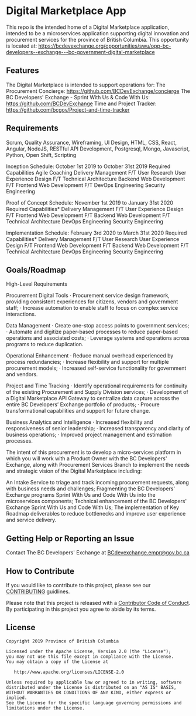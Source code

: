 # Digital Marketplace App
This repo is the intended home of a Digital Marketplace application, intended to be a microservices application supporting digital innovation and procurement services for the province of British Columbia.
This opportunity is located at: https://bcdevexchange.org/opportunities/swu/opp-bc-developers--exchange---bc-government-digital-marketplace

## Features
The Digital Marketplace is intended to support operations for:
The Procurement Concierge: https://github.com/BCDevExchange/concierge
The BC Developers' Exchange - Sprint With Us & Code With Us: https://github.com/BCDevExchange
Time and Project Tracker: https://github.com/bcgov/Project-and-time-tracker

## Requirements
Scrum, Quality Assurance, Wireframing, UI Design, HTML, CSS, React, Angular, NodeJS, RESTful API Development, Postgresql, Mongo, Javascript, Python, Open Shift, Scripting

Inception
 Schedule:  October 1st 2019 to October 31st 2019
Required Capabilities
Agile Coaching
Delivery Management F/T
User Research
User Experience Design F/T
Technical Architecture
Backend Web Development F/T
Frontend Web Development F/T
DevOps Engineering
Security Engineering 

Proof of Concept
Schedule: November 1st 2019 to January 31st 2020
Required Capabilities*
Delivery Management F/T
User Experience Design F/T
Frontend Web Development F/T
Backend Web Development F/T
Technical Architecture
DevOps Engineering
Security Engineering 

Implementation
Schedule: February 3rd 2020 to March 31st 2020
Required Capabilities*
Delivery Management F/T
User Research
User Experience Design F/T
Frontend Web Development F/T
Backend Web Development F/T
Technical Architecture
DevOps Engineering
Security Engineering 

## Goals/Roadmap
High-Level Requirements

Procurement Digital Tools
·         Procurement service design framework, providing consistent experiences for citizens, vendors and government staff;
·         Increase automation to enable staff to focus on complex service interactions.

Data Management
·         Create one-stop access points to government services;
·         Automate and digitize paper-based processes to reduce paper-based operations and associated costs;
·         Leverage systems and operations across programs to reduce duplication.

Operational Enhancement
·         Reduce manual overhead experienced by process redundancies;
·         Increase flexibility and support for multiple procurement models;
·         Increased self-service functionality for government and vendors.

Project and Time Tracking
·         Identify operational requirements for continuity of the existing Procurement and Supply Division services;
·         Development of a Digital Marketplace API Gateway to centralize data capture across the entire BC Developers’ Exchange portfolio of products;
·         Procure transformational capabilities and support for future change.

Business Analytics and Intelligence
·         Increased flexibility and responsiveness of senior leadership;
·         Increased transparency and clarity of business operations;
·         Improved project management and estimation processes.

The intent of this procurement is to develop a micro-services platform in which you will work with a Product Owner with the BC Developers' Exchange, along with Procurement Services Branch to implement the needs and strategic vision of the Digital Marketplace including:

An Intake Service to triage and track incoming procurement requests, along with business needs and challenges;
Fragmenting the BC Developers' Exchange programs Sprint With Us and Code With Us into the microservices components;
Technical enhancement of the BC Developers' Exchange Sprint With Us and Code With Us;
The implementation of Key Roadmap deliverables to reduce bottlenecks and improve user experience and service delivery.

## Getting Help or Reporting an Issue
Contact The BC Developers' Exchange at BCdevexchange.empr@gov.bc.ca

## How to Contribute

If you would like to contribute to this project, please see our [CONTRIBUTING](https://github.com/bcgov/digital-marketplace/blob/master/CONTRIBUTING.md) guidlines.

Please note that this project is released with a [Contributor Code of Conduct](https://github.com/bcgov/digital-marketplace/blob/master/CODE_OF_CONDUCT.md). By participating in this project you agree to abide by its terms.

## License

    Copyright 2019 Province of British Columbia

    Licensed under the Apache License, Version 2.0 (the "License");
    you may not use this file except in compliance with the License.
    You may obtain a copy of the License at 

       http://www.apache.org/licenses/LICENSE-2.0

    Unless required by applicable law or agreed to in writing, software
    distributed under the License is distributed on an "AS IS" BASIS,
    WITHOUT WARRANTIES OR CONDITIONS OF ANY KIND, either express or implied.
    See the License for the specific language governing permissions and
    limitations under the License.
   
